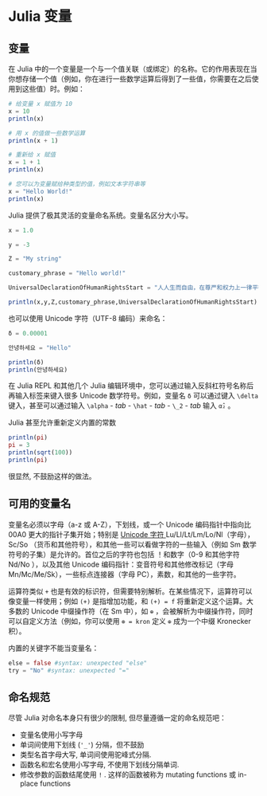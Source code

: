 # Julia 变量

## 变量

在 Julia 中的一个变量是一个与一个值关联（或绑定）的名称。它的作用表现在当你想存储一个值（例如，你在进行一些数学运算后得到了一些值，你需要在之后使用到这些值）时。例如：

```julia
# 给变量 x 赋值为 10
x = 10
println(x)

# 用 x 的值做一些数学运算
println(x + 1)

# 重新给 x 赋值
x = 1 + 1
println(x)

# 您可以为变量赋给种类型的值，例如文本字符串等
x = "Hello World!"
println(x)
```

Julia 提供了极其灵活的变量命名系统。变量名区分大小写。

```julia
x = 1.0

y = -3

Z = "My string"

customary_phrase = "Hello world!"

UniversalDeclarationOfHumanRightsStart = "人人生而自由，在尊严和权力上一律平等。"

println(x,y,Z,customary_phrase,UniversalDeclarationOfHumanRightsStart)
```

也可以使用 Unicode 字符（UTF-8 编码）来命名：

```julia
δ = 0.00001

안녕하세요 = "Hello"

println(δ)
println(안녕하세요)
```

在 Julia REPL 和其他几个 Julia 编辑环境中，您可以通过输入反斜杠符号名称后再输入标签来键入很多 Unicode 数学符号。例如，变量名 `δ` 可以通过键入 `\delta` 键入，甚至可以通过输入 `\alpha` - *tab* - `\hat` - *tab* - `\_2` - *tab* 输入 `α̂₂` 。

Julia 甚至允许重新定义内置的常数

```julia
println(pi)
pi = 3
println(sqrt(100))
println(pi)
```
很显然, 不鼓励这样的做法。

## 可用的变量名

变量名必须以字母（a-z 或 A-Z），下划线，或一个 Unicode 编码指针中指向比 00A0 更大的指针子集开始；特别是 [Unicode 字符 ](http://www.fileformat.info/info/unicode/category/index.htm)Lu/Ll/Lt/Lm/Lo/Nl（字母），Sc/So （货币和其他符号），和其他一些可以看做字符的一些输入（例如 Sm 数学符号的子集）是允许的。首位之后的字符也包括 ！和数字（0-9 和其他字符 Nd/No ），以及其他 Unicode 编码指针：变音符号和其他修改标记（字母 Mn/Mc/Me/Sk），一些标点连接器（字母 PC），素数，和其他的一些字符。

运算符类似 `+` 也是有效的标识符，但需要特别解析。在某些情况下，运算符可以像变量一样使用；例如 `(+)` 是指增加功能，和 `(+) = f` 将重新定义这个运算。大多数的 Unicode 中缀操作符（在 Sm 中），如 `⊕` ，会被解析为中缀操作符，同时可以自定义方法（例如，你可以使用 `⊗ = kron` 定义 `⊕` 成为一个中缀 Kronecker 积）。

内置的关键字不能当变量名：

```julia
else = false #syntax: unexpected "else"
try = "No" #syntax: unexpected "="
```
## 命名规范

尽管 Julia 对命名本身只有很少的限制, 但尽量遵循一定的命名规范吧：

- 变量名使用小写字母
- 单词间使用下划线 (`'_'`) 分隔，但不鼓励
- 类型名首字母大写, 单词间使用驼峰式分隔.
- 函数名和宏名使用小写字母, 不使用下划线分隔单词.
- 修改参数的函数结尾使用 `!` . 这样的函数被称为 mutating functions 或 in-place functions
